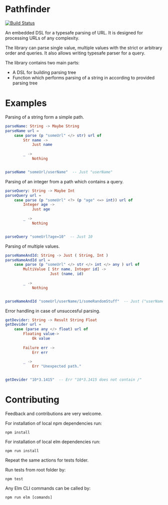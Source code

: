 # Pathfinder
[![Build Status](https://travis-ci.org/AIRTucha/Pathfinder.svg?branch=master)](https://travis-ci.org/AIRTucha/Pathfinder)

An embedded DSL for a typesafe parsing of URL. It is designed for processing URLs of any complexity. 

The library can parse single value, multiple values with the strict or arbitrary order and queries. It also allows writing typesafe parser for a query.

The library contains two main parts:

* A DSL for building parsing tree
* Function which performs parsing of a string in according to provided parsing tree

# Examples

Parsing of a string form a simple path.
```elm
parseName: String -> Maybe String
parseName url =
    case parse (p "someUrl" </> str) url of
        Str name ->
            Just name
        
        _ ->
            Nothing


parseName "someUrl/userName"  -- Just "userName"
```
Parsing of an integer from a path which contains a query.
```elm
parseQuery: String -> Maybe Int
parseQuery url =
    case parse (p "someUrl" <?> (p "age" <=> int)) url of
        Integer age ->
            Just age
        
        _ ->
            Nothing


parseQuery "someUrl?age=10"  -- Just 10
```
Parsing of multiple values.
```elm
parseNameAndId: String -> Just ( String, Int )
parseNameAndId url = 
    case parse (p "someUrl" </> str </> int </> any ) url of
        MultiValue [ Str name, Integer id] ->
                    Just (name, id)
                
        _ ->
            Nothing


parseNameAndId "someUrl/userName/1/someRandomStuff"  -- Just ("userName", 1)
```
Error handling in case of unsuccesful parsing.
```elm
getDevider: String -> Result String Float
getDevider url =
    case (parse any </> float) url of
        Floating value->
            Ok value
            
        Failure err ->
            Err err
        
        _ ->
            Err "Unexpected path."


getDevider "10*3.1415"  -- Err "10*3.1415 does not contain /"
```

# Contributing

Feedback and contributions are very welcome.

For installation of local npm dependencies run:
```
npm install
```

For installation of local elm dependencies run:
```
npm run install
```

Repeat the same actions for tests folder.

Run tests from root folder by:
```
npm test
```

Any Elm CLI commands can be called by:
```
npm run elm [comands]
```
